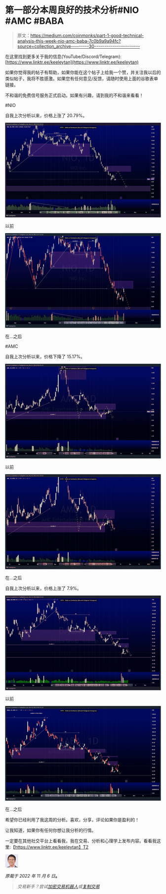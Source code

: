 # 第一部分本周良好的技术分析#NIO #AMC #BABA

> 原文：<https://medium.com/coinmonks/part-1-good-technical-analysis-this-week-nio-amc-baba-7c0b9a9a94fc?source=collection_archive---------30----------------------->

在这里找到更多关于我的信息(YouTube/Discord/Telegram):[https://www.linktr.ee/keeleytan](https://www.linktr.ee/keeleytan)

如果你觉得我的帖子有帮助，如果你能在这个帖子上给我一个赞，并关注我以后的类似帖子，我将不胜感激。如果您有任何意见/反馈，请随时使用上面的谷歌表单链接。

不和谐的免费信号服务正式启动。如果有兴趣，请到我的不和谐来看看！

#NIO

自我上次分析以来，价格上涨了 20.79%。

![](img/7240b0a0db8026759beeecc5f9ec32d5.png)

以前

![](img/f7a050ca545f63ec6fd9ac89b86d762c.png)

在...之后

#AMC

自我上次分析以来，价格下降了 15.17%。

![](img/e89171bfb39ea3a0e4b24f10aead9c30.png)

以前

![](img/0944cfcf9d5f079dfa6faf652f80b134.png)

在...之后

自我上次分析以来，价格上涨了 7.9%。

![](img/596a96bcb8607861afd8d60b0fff93b6.png)

以前

![](img/63e79521902d14321cad67acf4d12151.png)

在...之后

希望你已经利用了我这周的分析。喜欢，分享，评论如果你是盈利的！

让我知道，如果你有任何你想让我分析的行情。

一定要在其他社交平台上看看我，我在交易、分析和心理学上发布内容。看看我这里:【https://www.linktr.ee/keeleytan】T2

![](img/d476b23c29633b5ea33c78d1eb07b032.png)

*原载于 2022 年 11 月 6 日*[](https://2minutesliteracy.wordpress.com/2022/11/06/part-1-good-technical-analysis-this-week-nio-amc-baba/)**。**

> *交易新手？尝试[加密交易机器人](/coinmonks/crypto-trading-bot-c2ffce8acb2a)或[复制交易](/coinmonks/top-10-crypto-copy-trading-platforms-for-beginners-d0c37c7d698c)*